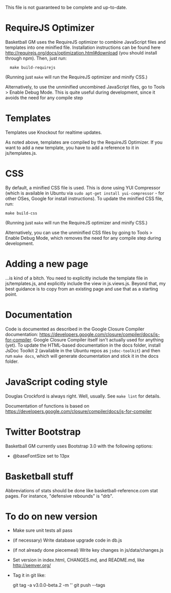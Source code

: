 This file is not guaranteed to be complete and up-to-date.



# RequireJS Optimizer

Basketball GM uses the RequireJS optimizer to combine JavaScript files and
templates into one minified file. Installation instructions can be found here
http://requirejs.org/docs/optimization.html#download (you should install through
npm). Then, just run:

      make build-requirejs

(Running  just `make` will run the RequireJS optimizer and minify CSS.)

Alternatively, to use the unminified uncombined JavaScript files, go to Tools >
Enable Debug Mode. This is quite useful during development, since it avoids the
need for any compile step



# Templates

Templates use Knockout for realtime updates.

As noted above, templates are compiled by the RequireJS Optimizer. If you want
to add a new template, you have to add a reference to it in js/templates.js.



# CSS

By default, a minified CSS file is used. This is done using YUI Compressor
(which is available in Ubuntu via `sudo apt-get install yui-compressor` - for
other OSes, Google for install instructions). To update the minified CSS file,
run:

    make build-css

(Running  just `make` will run the RequireJS optimizer and minify CSS.)

Alternatively, you can use the unminified CSS files by going to Tools > Enable
Debug Mode, which removes the need for any compile step during development.



# Adding a new page

...is kind of a bitch. You need to explicitly include the template file in
js/templates.js, and explicitly include the view in js.views.js. Beyond that,
my best guidance is to copy from an existing page and use that as a starting
point.



# Documentation

Code is documented as described in the Google Closure Compiler documentation:
<https://developers.google.com/closure/compiler/docs/js-for-compiler>. Google
Closure Compiler itself isn't actually used for anything (yet). To update the
HTML-based documentation in the docs folder, install JsDoc Toolkit 2 (available
in the Ubuntu repos as `jsdoc-toolkit`) and then run `make docs`, which will
generate documentation and stick it in the docs folder.



# JavaScript coding style

Douglas Crockford is always right. Well, usually. See `make lint` for details.

Documentation of functions is based on
https://developers.google.com/closure/compiler/docs/js-for-compiler



# Twitter Bootstrap

Basketball GM currently uses Bootstrap 3.0 with the following options:

* @baseFontSize set to 13px



# Basketball stuff

Abbreviations of stats should be done like basketball-reference.com stat pages.
For instance, "defensive rebounds" is "drb".



# To do on new version

- Make sure unit tests all pass
- (if necessary) Write database upgrade code in db.js
- (if not already done piecemeal) Write key changes in js/data/changes.js
- Set version in index.html, CHANGES.md, and README.md, like http://semver.org/
- Tag it in git like:

    git tag -a v3.0.0-beta.2 -m ''
    git push --tags
